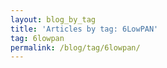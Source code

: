 ```yaml
---
layout: blog_by_tag
title: 'Articles by tag: 6LowPAN'
tag: 6lowpan
permalink: /blog/tag/6lowpan/
---
```

